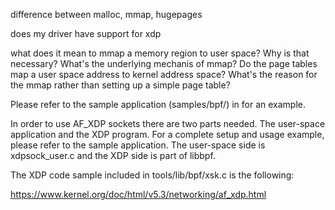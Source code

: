 difference between malloc, mmap, hugepages

does my driver have support for xdp

what does it mean to mmap a memory region to user space? Why is that necessary?
What's the underlying mechanis of mmap? Do the page tables map a user space address
to kernel address space? What's the reason for the mmap rather than setting up a simple page table?

Please refer to the sample application (samples/bpf/) in for an example.

In order to use AF_XDP sockets there are two parts needed. The user-space application and the XDP program. For a complete setup and usage example, please refer to the sample application. The user-space side is xdpsock_user.c and the XDP side is part of libbpf.


The XDP code sample included in tools/lib/bpf/xsk.c is the following:


https://www.kernel.org/doc/html/v5.3/networking/af_xdp.html